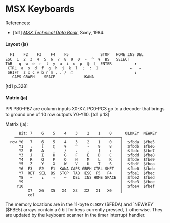 MSX Keyboards
=============

References:
- \[td1] [_MSX Technical Data Book_][td1], Sony, 1984.

#### Layout (ja)

      F1    F2    F3    F4    F5              STOP   HOME INS DEL
    ESC  1  2  3  4  5  6  7  8  9  0  -  ^  ¥  BS   SELECT
    TAB   q  w  e  r  t  y  u  i  o  p  @  [  ENTER          ↑
     CTRL  a  s  d  f  g  h  j  k  l  ;  :  ]              ←   →
     SHIFT  z x c v b n m , . /  □                           ↓
       CAPS GRAPH    SPACE             KANA

[td1 p.328]

#### Matrix (ja)

PPI PB0-PB7 are column inputs X0-X7. PC0-PC3 go to a decoder that brings to
ground one of 10 row outputs Y0-Y10. [td1 p.13]

Matrix (ja):

          Bit: 7    6    5    4    3    2    1    0      OLDKEY  NEWKEY
        ───────────────────────────────────────────────┐
      row Y0   7    6    5    4    3    2    1    0    │  $fbda  $fbe5
          Y1   ;    [    @    ¥    ^    -    9    8    │  $fbdb  $fbe6
          Y2   B    A    _    /    .    ,    ]    :    │  $fbdc  $fbe7
          Y3   J    I    H    G    F    E    D    C    │  $fbdd  $fbe8
          Y4   R    Q    P    O    N    M    L    K    │  $fbde  $fbe9
          Y5   Z    Y    X    W    V    U    T    S    │  $fbdf  $fbea
          Y6  F3   F2   F1  KANA CAPS GRPH CTRL SHFT   │  $fbe0  $fbeb
          Y7  RET  SEL  BS  STOP  TAB  ESC  F5   F4    │  $fbe1  $fbec
          Y8   →    ↓    ↑    ←   DEL  INS HOME SPACE  │  $fbe2  $fbed
          Y9                                           │  $fbe3  $fbee
         Y10                                           │  $fbe4  $fbef
              X7   X6   X5   X4   X3   X2   X1   X0    │
              col

The memory locations are in the 11-byte `OLDKEY` ($FBDA) and `NEWKEY`
($FBE5) arrays contain a `0` bit for keys currently pressed, `1` otherwise.
They are updated by the keyboard scanner in the timer interrupt handler.



<!-------------------------------------------------------------------->
[td1]: https://archive.org/stream/MSXTechnicalHandbookBySony#page/n5/mode/1up
